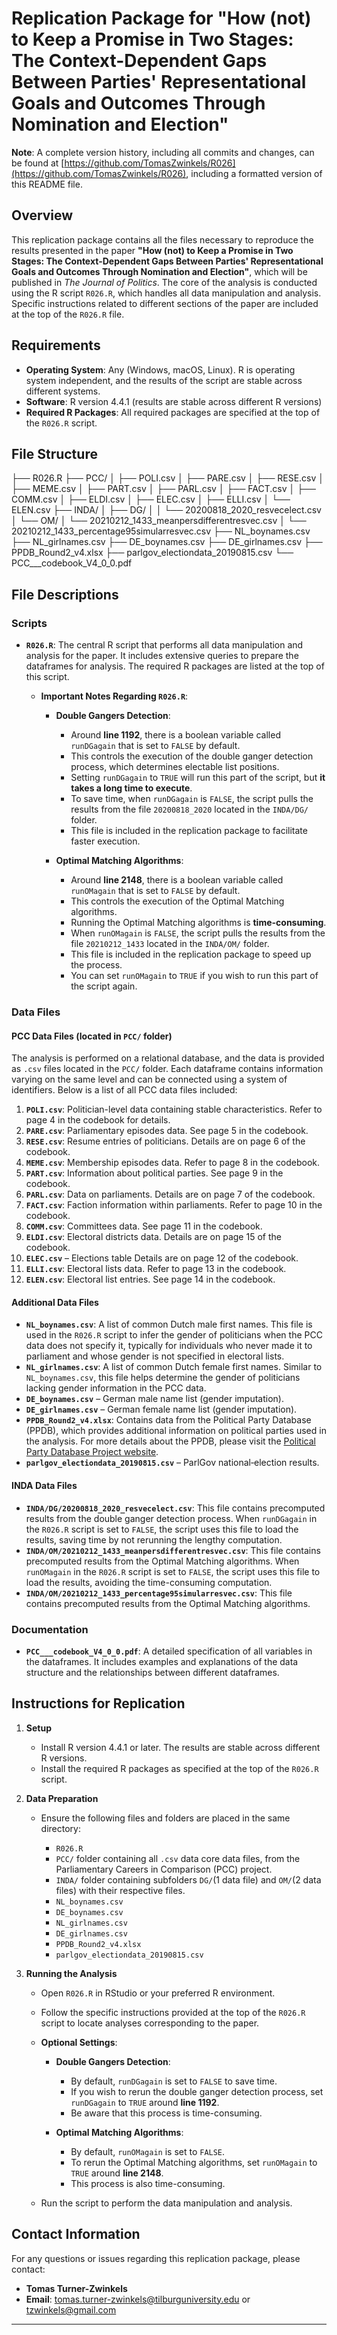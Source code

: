 # Replication Package for "How (not) to Keep a Promise in Two Stages: The Context-Dependent Gaps Between Parties' Representational Goals and Outcomes Through Nomination and Election"

**Note**: A complete version history, including all commits and changes, can be found at [https://github.com/TomasZwinkels/R026](https://github.com/TomasZwinkels/R026), including a formatted version of this README file.

## Overview

This replication package contains all the files necessary to reproduce the results presented in the paper **"How (not) to Keep a Promise in Two Stages: The Context-Dependent Gaps Between Parties' Representational Goals and Outcomes Through Nomination and Election"**, which will be published in *The Journal of Politics*. The core of the analysis is conducted using the R script `R026.R`, which handles all data manipulation and analysis. Specific instructions related to different sections of the paper are included at the top of the `R026.R` file.

## Requirements

- **Operating System**: Any (Windows, macOS, Linux). R is operating system independent, and the results of the script are stable across different systems.
- **Software**: R version 4.4.1 (results are stable across different R versions)
- **Required R Packages**: All required packages are specified at the top of the `R026.R` script.

## File Structure

├── R026.R
├── PCC/
│   ├── POLI.csv
│   ├── PARE.csv
│   ├── RESE.csv
│   ├── MEME.csv
│   ├── PART.csv
│   ├── PARL.csv
│   ├── FACT.csv
│   ├── COMM.csv
│   ├── ELDI.csv
│   ├── ELEC.csv
│   ├── ELLI.csv
│   └── ELEN.csv
├── INDA/
│   ├── DG/
│   │   └── 20200818_2020_resvecelect.csv
│   └── OM/
│       └── 20210212_1433_meanpersdifferentresvec.csv
│       └── 20210212_1433_percentage95simularresvec.csv
├── NL_boynames.csv
├── NL_girlnames.csv
├── DE_boynames.csv
├── DE_girlnames.csv
├── PPDB_Round2_v4.xlsx
├── parlgov_electiondata_20190815.csv
└── PCC___codebook_V4_0_0.pdf


## File Descriptions

### Scripts

- **`R026.R`**: The central R script that performs all data manipulation and analysis for the paper. It includes extensive queries to prepare the dataframes for analysis. The required R packages are listed at the top of this script.

  - **Important Notes Regarding `R026.R`**:

    - **Double Gangers Detection**:

      - Around **line 1192**, there is a boolean variable called `runDGagain` that is set to `FALSE` by default.
      - This controls the execution of the double ganger detection process, which determines electable list positions.
      - Setting `runDGagain` to `TRUE` will run this part of the script, but **it takes a long time to execute**.
      - To save time, when `runDGagain` is `FALSE`, the script pulls the results from the file `20200818_2020` located in the `INDA/DG/` folder.
      - This file is included in the replication package to facilitate faster execution.

    - **Optimal Matching Algorithms**:

      - Around **line 2148**, there is a boolean variable called `runOMagain` that is set to `FALSE` by default.
      - This controls the execution of the Optimal Matching algorithms.
      - Running the Optimal Matching algorithms is **time-consuming**.
      - When `runOMagain` is `FALSE`, the script pulls the results from the file `20210212_1433` located in the `INDA/OM/` folder.
      - This file is included in the replication package to speed up the process.
      - You can set `runOMagain` to `TRUE` if you wish to run this part of the script again.

### Data Files

#### PCC Data Files (located in `PCC/` folder)

The analysis is performed on a relational database, and the data is provided as `.csv` files located in the `PCC/` folder. Each dataframe contains information varying on the same level and can be connected using a system of identifiers. Below is a list of all PCC data files included:

1. **`POLI.csv`**: Politician-level data containing stable characteristics. Refer to page 4 in the codebook for details.
2. **`PARE.csv`**: Parliamentary episodes data. See page 5 in the codebook.
3. **`RESE.csv`**: Resume entries of politicians. Details are on page 6 of the codebook.
4. **`MEME.csv`**: Membership episodes data. Refer to page 8 in the codebook.
5. **`PART.csv`**: Information about political parties. See page 9 in the codebook.
6. **`PARL.csv`**: Data on parliaments. Details are on page 7 of the codebook.
7. **`FACT.csv`**: Faction information within parliaments. Refer to page 10 in the codebook.
8. **`COMM.csv`**: Committees data. See page 11 in the codebook.
9. **`ELDI.csv`**: Electoral districts data. Details are on page 15 of the codebook.
10. **`ELEC.csv`** – Elections table Details are on page 12 of the codebook.
11. **`ELLI.csv`**: Electoral lists data. Refer to page 13 in the codebook.
12. **`ELEN.csv`**: Electoral list entries. See page 14 in the codebook.

#### Additional Data Files

- **`NL_boynames.csv`**: A list of common Dutch male first names. This file is used in the `R026.R` script to infer the gender of politicians when the PCC data does not specify it, typically for individuals who never made it to parliament and whose gender is not specified in electoral lists.
- **`NL_girlnames.csv`**: A list of common Dutch female first names. Similar to `NL_boynames.csv`, this file helps determine the gender of politicians lacking gender information in the PCC data.
- **`DE_boynames.csv`** – German male name list (gender imputation).
- **`DE_girlnames.csv`** – German female name list (gender imputation).
- **`PPDB_Round2_v4.xlsx`**: Contains data from the Political Party Database (PPDB), which provides additional information on political parties used in the analysis. For more details about the PPDB, please visit the [Political Party Database Project website](https://www.politicalpartydb.org/).
- **`parlgov_electiondata_20190815.csv`** – ParlGov national‑election results.

#### INDA Data Files

- **`INDA/DG/20200818_2020_resvecelect.csv`**: This file contains precomputed results from the double ganger detection process. When `runDGagain` in the `R026.R` script is set to `FALSE`, the script uses this file to load the results, saving time by not rerunning the lengthy computation.
- **`INDA/OM/20210212_1433_meanpersdifferentresvec.csv`**: This file contains precomputed results from the Optimal Matching algorithms. When `runOMagain` in the `R026.R` script is set to `FALSE`, the script uses this file to load the results, avoiding the time-consuming computation.
- **`INDA/OM/20210212_1433_percentage95simularresvec.csv`**: This file contains precomputed results from the Optimal Matching algorithms.

### Documentation

- **`PCC___codebook_V4_0_0.pdf`**: A detailed specification of all variables in the dataframes. It includes examples and explanations of the data structure and the relationships between different dataframes.

## Instructions for Replication

1. **Setup**

   - Install R version 4.4.1 or later. The results are stable across different R versions.
   - Install the required R packages as specified at the top of the `R026.R` script.

2. **Data Preparation**

   - Ensure the following files and folders are placed in the same directory:

     - `R026.R`
     - `PCC/` folder containing all `.csv` data core data files, from the Parliamentary Careers in Comparison (PCC) project.
     - `INDA/` folder containing subfolders `DG/`(1 data file) and `OM/`(2 data files) with their respective files.
     - `NL_boynames.csv`
	 - `DE_boynames.csv`
     - `NL_girlnames.csv`
	 - `DE_girlnames.csv`
     - `PPDB_Round2_v4.xlsx`
	 - `parlgov_electiondata_20190815.csv`

3. **Running the Analysis**

   - Open `R026.R` in RStudio or your preferred R environment.
   - Follow the specific instructions provided at the top of the `R026.R` script to locate analyses corresponding to the paper.
   - **Optional Settings**:

     - **Double Gangers Detection**:

       - By default, `runDGagain` is set to `FALSE` to save time.
       - If you wish to rerun the double ganger detection process, set `runDGagain` to `TRUE` around **line 1192**.
       - Be aware that this process is time-consuming.

     - **Optimal Matching Algorithms**:

       - By default, `runOMagain` is set to `FALSE`.
       - To rerun the Optimal Matching algorithms, set `runOMagain` to `TRUE` around **line 2148**.
       - This process is also time-consuming.

   - Run the script to perform the data manipulation and analysis.

## Contact Information

For any questions or issues regarding this replication package, please contact:

- **Tomas Turner-Zwinkels**
- **Email**: tomas.turner-zwinkels@tilburguniversity.edu or tzwinkels@gmail.com

---